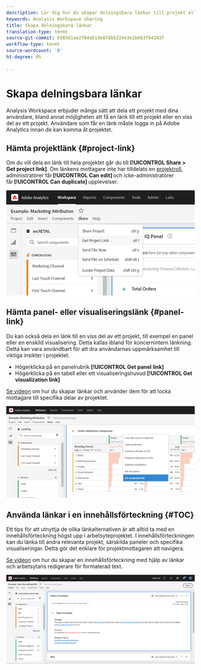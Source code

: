 ```yaml
---
description: Lär dig hur du skapar delningsbara länkar till projekt eller visualiseringar
keywords: Analysis Workspace sharing
title: Skapa delningsbara länkar
translation-type: tm+mt
source-git-commit: 658561ae2f84ab1de87dbb224e3e1b663f64383f
workflow-type: tm+mt
source-wordcount: '0'
ht-degree: 0%

---
```



# Skapa delningsbara länkar

Analysis Workspace erbjuder många sätt att dela ett projekt med dina användare, bland annat möjligheten att få en länk till ett projekt eller en viss del av ett projekt. Användare som får en länk måste logga in på Adobe Analytics innan de kan komma åt projektet.

## Hämta projektlänk {#project-link}

Om du vill dela en länk till hela projektet går du till **[!UICONTROL Share > Get project link]**. Om länkens mottagare inte har tilldelats en [projektroll](https://docs.adobe.com/content/help/sv-SE/analytics/analyze/analysis-workspace/curate-share/share-projects.translate.html), administratörer får **[!UICONTROL Can edit]** och icke-administratörer får **[!UICONTROL Can duplicate]** upplevelser.

![](assets/get-project-link.png)

## Hämta panel- eller visualiseringslänk {#panel-link}

Du kan också dela en länk till en viss del av ett projekt, till exempel en panel eller en enskild visualisering. Detta kallas ibland för koncernintern länkning. Detta kan vara användbart för att dra användarnas uppmärksamhet till viktiga insikter i projektet.

* Högerklicka på en panelrubrik **[!UICONTROL Get panel link]**
* Högerklicka på en tabell eller ett visualiseringshuvud **[!UICONTROL Get visualization link]**

[Se videon](https://docs.adobe.com/content/help/en/analytics-learn/tutorials/analysis-workspace/visualizations/intra-linking-in-analysis-workspace.html) om hur du skapar länkar och använder dem för att locka mottagare till specifika delar av projektet.

![](assets/get-viz-link.png)

## Använda länkar i en innehållsförteckning {#TOC}

Ett tips för att utnyttja de olika länkalternativen är att alltid ta med en innehållsförteckning högst upp i arbetsyteprojektet. I innehållsförteckningen kan du länka till andra relevanta projekt, särskilda paneler och specifika visualiseringar. Detta gör det enklare för projektmottagaren att navigera.

[Se videon](https://docs.adobe.com/content/help/en/analytics-learn/tutorials/analysis-workspace/navigating-workspace-projects/create-a-toc-in-analysis-workspace.html) om hur du skapar en innehållsförteckning med hjälp av länkar och arbetsytans redigerare för formaterad text.

![](assets/toc.png)